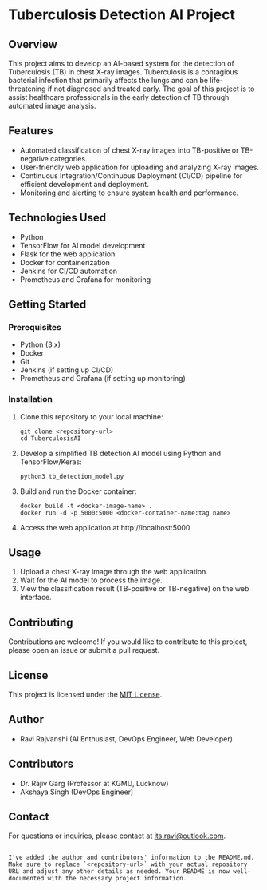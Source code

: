 # Tuberculosis Detection AI Project

## Overview

This project aims to develop an AI-based system for the detection of Tuberculosis (TB) in chest X-ray images. Tuberculosis is a contagious bacterial infection that primarily affects the lungs and can be life-threatening if not diagnosed and treated early. The goal of this project is to assist healthcare professionals in the early detection of TB through automated image analysis.

## Features

- Automated classification of chest X-ray images into TB-positive or TB-negative categories.
- User-friendly web application for uploading and analyzing X-ray images.
- Continuous Integration/Continuous Deployment (CI/CD) pipeline for efficient development and deployment.
- Monitoring and alerting to ensure system health and performance.

## Technologies Used

- Python
- TensorFlow for AI model development
- Flask for the web application
- Docker for containerization
- Jenkins for CI/CD automation
- Prometheus and Grafana for monitoring

## Getting Started

### Prerequisites

- Python (3.x)
- Docker
- Git
- Jenkins (if setting up CI/CD)
- Prometheus and Grafana (if setting up monitoring)

### Installation

1. Clone this repository to your local machine:

   ```shell
   git clone <repository-url>
   cd TuberculosisAI
   ```

2. Develop a simplified TB detection AI model using Python and TensorFlow/Keras:

   ```shell
   python3 tb_detection_model.py
   ```

3. Build and run the Docker container:

   ```shell
   docker build -t <docker-image-name> .
   docker run -d -p 5000:5000 <docker-container-name:tag name>
   ```

4. Access the web application at http://localhost:5000

## Usage

1. Upload a chest X-ray image through the web application.
2. Wait for the AI model to process the image.
3. View the classification result (TB-positive or TB-negative) on the web interface.

## Contributing

Contributions are welcome! If you would like to contribute to this project, please open an issue or submit a pull request.

## License

This project is licensed under the [MIT License](LICENSE).

## Author

- Ravi Rajvanshi (AI Enthusiast, DevOps Engineer, Web Developer)

## Contributors

- Dr. Rajiv Garg (Professor at KGMU, Lucknow)
- Akshaya Singh (DevOps Engineer)

## Contact

For questions or inquiries, please contact at its.ravi@outlook.com.
```

I've added the author and contributors' information to the README.md. Make sure to replace `<repository-url>` with your actual repository URL and adjust any other details as needed. Your README is now well-documented with the necessary project information.
